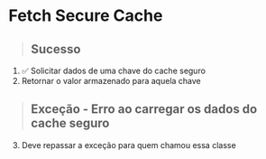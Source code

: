 # Fetch Secure Cache

> ## Sucesso
1. ✅ Solicitar dados de uma chave do cache seguro
2. Retornar o valor armazenado para aquela chave

> ## Exceção - Erro ao carregar os dados do cache seguro
3. Deve repassar a exceção para quem chamou essa classe